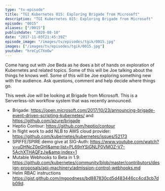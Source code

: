 ```yaml
---
type: "tv-episode"
title: "TGI Kubernetes 015: Exploring Brigade from Microsoft"
description: "TGI Kubernetes 015: Exploring Brigade from Microsoft"
episode: "0015"
aliases: ["/0015"]
publishdate: "2020-08-10"
date: "2017-11-03T21:45:39Z"
episode_image: "/images/tv/episodes/tgik/0015.jpg"
images: ["/images/tv/episodes/tgik/0015.jpg"]
youtube: "hreCyC7XnOw"
---
```


Come hang out with Joe Beda as he does a bit of hands on exploration of Kubernetes and related topics. Some of this will be Joe talking about the things he knows well. Some of this will be Joe exploring something new with the audience. Ask questions, comment and help decide where things go.

This week Joe will be looking at Brigade from Microsoft. This is a Serverless-ish workflow system that was recently announced.

* Brigade: https://open.microsoft.com/2017/10/23/announcing-brigade-event-driven-scripting-kubernetes/ and https://github.com/azure/brigade
* Heptio Contour: https://github.com/heptio/contour
* In flight work to add NLB to AWS cloud provider: https://github.com/kubernetes/kubernetes/issues/52173
* SPIFFE/SPIRE demo give at SIG-Auth: https://www.youtube.com/watch?v=uDHNcZ0eGHI&amp;list=PL69nYSiGNLP0VMOZ-V7-5AchXTHAQFzJw&amp;index=1
* Mutable Webhooks to Beta in 1.9: https://github.com/kubernetes/community/blob/master/contributors/design-proposals/api-machinery/admission-control-webhooks.md
* Helm RBAC instructions https://gist.github.com/mgoodness/bd887830cd5d483446cc4cd3cb7db09d.

